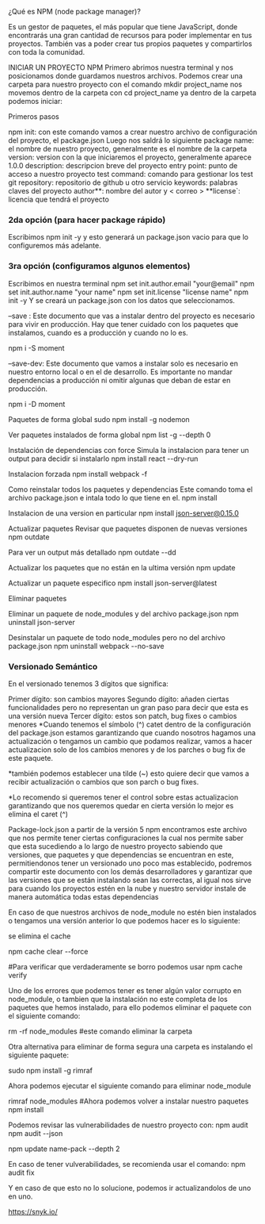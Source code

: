 ¿Qué es NPM (node package manager)? 

Es un gestor de paquetes, el más popular que tiene JavaScript, donde encontrarás una gran cantidad de recursos para poder implementar en tus proyectos. También vas a poder crear tus propios paquetes y compartirlos con toda la comunidad.

INICIAR UN PROYECTO NPM
Primero abrimos nuestra terminal y nos posicionamos donde guardamos nuestros archivos.
Podemos crear una carpeta para nuestro proyecto con el comando
mkdir project_name nos movemos dentro de la carpeta con cd project_name ya dentro de la carpeta podemos iniciar:

Primeros pasos

npm init: con este comando vamos a crear nuestro archivo de configuración del proyecto, el package.json
Luego nos saldrá lo siguiente
package name: el nombre de nuestro proyecto, generalmente es el nombre de la carpeta
version: version con la que iniciaremos el proyecto, generalmente aparece 1.0.0
description: descripcion breve del proyecto
entry point: punto de acceso a nuestro proyecto
test command: comando para gestionar los test
git repository: repositorio de github u otro servicio
keywords: palabras claves del proyecto
author**: nombre del autor y < correo > **license`: licencia que tendrá el proyecto

<h3>2da opción (para hacer package rápido)</h3>
Escribimos npm init -y y esto generará un package.json vacio para que lo configuremos más adelante.

<h3>3ra opción (configuramos algunos elementos)</h3>
Escribimos en nuestra terminal
npm set init.author.email "your@email"
npm set init.author.name "your name"
npm set init.license "license name"
npm init -y
Y se creará un package.json con los datos que seleccionamos.


–save : Este documento que vas a instalar dentro del proyecto es necesario para vivir en producción. Hay que tener cuidado con los paquetes que instalamos, cuando es a producción y cuando no lo es.

npm i -S moment 

–save-dev: Este documento que vamos a instalar solo es necesario en nuestro entorno local o en el de desarrollo. Es importante no mandar dependencias a producción ni omitir algunas que deban de estar en producción.

npm i -D moment


Paquetes de forma global
sudo npm install -g nodemon

Ver paquetes instalados de forma global
npm list -g --depth 0


Instalación de dependencias con force
Simula la instalacion para tener un output para decidir si instalarlo
npm install react --dry-run

Instalacion forzada
npm install webpack -f

Como reinstalar todos los paquetes y dependencias
Este comando toma el archivo package.json e intala todo lo que tiene en el.
npm install

Instalacion de una version en particular
npm install json-server@0.15.0

Actualizar paquetes
Revisar que paquetes disponen de nuevas versiones
npm outdate

Para ver un output más detallado
npm outdate --dd

Actualizar los paquetes que no están en la ultima versión
npm update

Actualizar un paquete especifico
npm install json-server@latest

Eliminar paquetes

Eliminar un paquete de node_modules y del archivo package.json
npm uninstall json-server

Desinstalar un paquete de todo node_modules pero no del archivo package.json
npm uninstall webpack --no-save

<h3>Versionado Semántico</h3>
En el versionado tenemos 3 dígitos que significa:

Primer dígito: son cambios mayores
Segundo dígito: añaden ciertas funcionalidades pero no representan un gran paso para decir que esta es una versión nueva
Tercer dígito: estos son patch, bug fixes o cambios menores
*Cuando tenemos el símbolo (^) catet dentro de la configuración del package.json estamos garantizando que cuando nosotros hagamos una actualización o tengamos un cambio que podamos realizar, vamos a hacer actualizacion solo de los cambios menores y de los parches o bug fix de este paquete.

*también podemos establecer una tilde (~) esto quiere decir que vamos a recibir actualización o cambios que son parch o bug fixes.

*Lo recomendo si queremos tener el control sobre estas actualizacion garantizando que nos queremos quedar en cierta versión lo mejor es elimina el caret (^)

Package-lock.json a partir de la versión 5 npm encontramos este archivo que nos permite tener ciertas configuraciones la cual nos permite saber que esta sucediendo a lo largo de nuestro proyecto sabiendo que versiones, que paquetes y que dependencias se encuentran en este, permitiendonos tener un versionado uno poco mas establecido, podremos compartir este documento con los demás desarrolladores y garantizar que las versiones que se están instalando sean las correctas, al igual nos sirve para cuando los proyectos estén en la nube y nuestro servidor instale de manera automática todas estas dependencias


En caso de que nuestros archivos de node_module no estén bien instalados o tengamos una versión anterior lo que podemos hacer es lo siguiente:

se elimina el cache

npm cache clear --force

#Para verificar que verdaderamente se borro podemos usar
npm cache verify

Uno de los errores que podemos tener es tener algún valor corrupto en node_module, o tambien que la instalación no este completa de los paquetes que hemos instalado, para ello podemos eliminar el paquete con el siguiente comando:

rm -rf node_modules  #este comando eliminar la carpeta 

Otra alternativa para eliminar de forma segura una carpeta es instalando el siguiente paquete:

sudo npm install -g rimraf

Ahora podemos ejecutar el siguiente comando para eliminar node_module

rimraf node_modules 
#Ahora podemos volver a instalar nuestro paquetes
npm install

Podemos revisar las vulnerabilidades de nuestro proyecto con:
npm audit
npm audit --json

npm update name-pack --depth 2

En caso de tener vulverabilidades, se recomienda usar el comando:
npm audit fix

Y en caso de que esto no lo solucione, podemos ir actualizandolos de uno en uno.

https://snyk.io/
